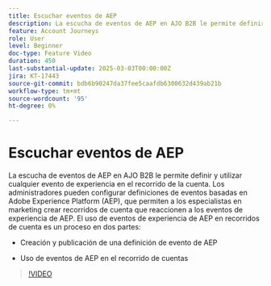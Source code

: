 ```yaml
---
title: Escuchar eventos de AEP
description: La escucha de eventos de AEP en AJO B2B le permite definir y utilizar cualquier evento de experiencia en el recorrido de la cuenta.
feature: Account Journeys
role: User
level: Beginner
doc-type: Feature Video
duration: 450
last-substantial-update: 2025-03-03T00:00:00Z
jira: KT-17443
source-git-commit: bdb6b90247da37fee5caafdb6300632d439ab21b
workflow-type: tm+mt
source-wordcount: '95'
ht-degree: 0%

---
```



# Escuchar eventos de AEP

La escucha de eventos de AEP en AJO B2B le permite definir y utilizar cualquier evento de experiencia en el recorrido de la cuenta. Los administradores pueden configurar definiciones de eventos basadas en Adobe Experience Platform (AEP), que permiten a los especialistas en marketing crear recorridos de cuenta que reaccionen a los eventos de experiencia de AEP. El uso de eventos de experiencia de AEP en recorridos de cuenta es un proceso en dos partes:

* Creación y publicación de una definición de evento de AEP

* Uso de eventos de AEP en el recorrido de cuentas

>[!VIDEO](https://video.tv.adobe.com/v/3448686/?learn=on&enablevpops&captions=spa)
